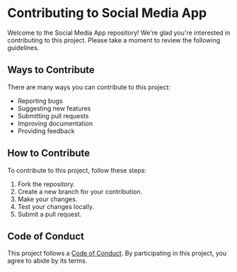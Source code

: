 # Contributing to Social Media App

Welcome to the Social Media App repository! We're glad you're interested in contributing to this project. Please take a moment to review the following guidelines.

## Ways to Contribute

There are many ways you can contribute to this project:

- Reporting bugs
- Suggesting new features
- Submitting pull requests
- Improving documentation
- Providing feedback

## How to Contribute

To contribute to this project, follow these steps:

1. Fork the repository.
2. Create a new branch for your contribution.
3. Make your changes.
4. Test your changes locally.
5. Submit a pull request.

## Code of Conduct

This project follows a [Code of Conduct](CODE_OF_CONDUCT.md). By participating in this project, you agree to abide by its terms.

